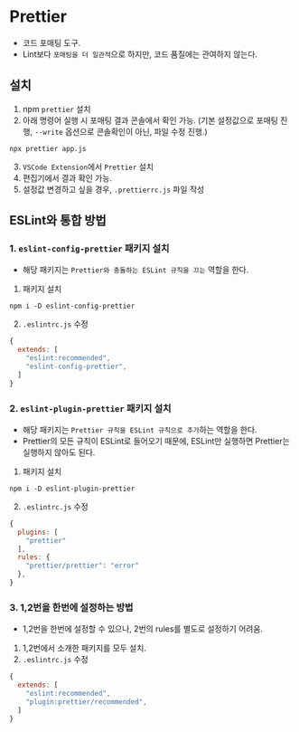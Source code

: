 # Prettier

- 코드 포매팅 도구.
- Lint보다 `포매팅을 더 일관적`으로 하지만, 코드 품질에는 관여하지 않는다.

## 설치

1.  npm `prettier` 설치
2.  아래 명령어 실행 시 포매팅 결과 콘솔에서 확인 가능. (기본 설정값으로 포매팅 진행, `--write` 옵션으로 콘솔확인이 아닌, 파일 수정 진행.)

```shell
npx prettier app.js
```

3.  `VSCode Extension`에서 `Prettier` 설치
4.  편집기에서 결과 확인 가능.
5.  설정값 변경하고 싶을 경우, `.prettierrc.js` 파일 작성

## ESLint와 통합 방법

### 1. `eslint-config-prettier` 패키지 설치

- 해당 패키지는 `Prettier와 충돌하는 ESLint 규칙을 끄는` 역할을 한다.

1. 패키지 설치

```shell
npm i -D eslint-config-prettier
```

2. `.eslintrc.js` 수정

```javascript
{
  extends: [
    "eslint:recommended",
    "eslint-config-prettier",
  ]
}
```

### 2. `eslint-plugin-prettier` 패키지 설치

- 해당 패키지는 `Prettier 규칙을 ESLint 규칙으로 추가`하는 역할을 한다.
- Prettier의 모든 규칙이 ESLint로 들어오기 때문에, ESLint만 실행하면 Prettier는 실행하지 않아도 된다.

1. 패키지 설치

```shell
npm i -D eslint-plugin-prettier
```

2. `.eslintrc.js` 수정

```javascript
{
  plugins: [
    "prettier"
  ],
  rules: {
    "prettier/prettier": "error"
  },
}
```

### 3. 1,2번을 한번에 설정하는 방법
- 1,2번을 한번에 설정할 수 있으나, 2번의 rules를 별도로 설정하기 어려움.

1. 1,2번에서 소개한 패키지를 모두 설치.
2. `.eslintrc.js` 수정

```javascript
{
  extends: [
    "eslint:recommended",
    "plugin:prettier/recommended",
  ]
}
```
